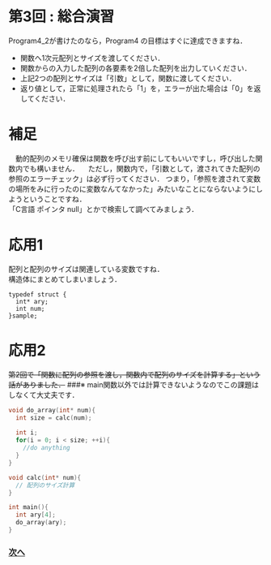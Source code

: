 # 第3回 : 総合演習
Program4_2が書けたのなら，Program4 の目標はすぐに達成できますね．

- 関数へ1次元配列とサイズを渡してください．
- 関数からの入力した配列の各要素を2倍した配列を出力していください．
- 上記2つの配列とサイズは「引数」として，関数に渡してください．
- 返り値として，正常に処理されたら「1」を，エラーが出た場合は「0」を返してください．

# 補足
　動的配列のメモリ確保は関数を呼び出す前にしてもいいですし，呼び出した関数内でも構いません．
　ただし，関数内で，「引数として，渡されてきた配列の参照のエラーチェック」は必ず行ってください．
つまり，「参照を渡されて変数の場所をみに行ったのに変数なんてなかった」みたいなことにならないようにしようということですね．
　  
 「C言語 ポインタ null」とかで検索して調べてみましょう．

# 応用1
配列と配列のサイズは関連している変数ですね．  
構造体にまとめてしまいましょう．

```
typedef struct {
  int* ary;
  int num;
}sample;
```

# 応用2
~~第2回で「関数に配列の参照を渡し，関数内で配列のサイズを計算する」という話がありました．~~
###※ main関数以外では計算できないようなのでこの課題はしなくて大丈夫です．

```cpp
void do_array(int* num){
  int size = calc(num);
  
  int i;
  for(i = 0; i < size; ++i){
    //do anything
  }
}

void calc(int* num){
  // 配列のサイズ計算
}

int main(){
  int ary[4];
  do_array(ary);
}
```

### [次へ](4_4.md)

